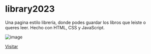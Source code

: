 # library2023

Una pagina estilo librería, donde podes guardar los libros que leiste o queres leer. Hecho con HTML, CSS y JavaScript.

![image](https://user-images.githubusercontent.com/65514301/234689862-4d13a28e-4b39-4255-863d-0cf36cdb8555.png)

[Visitar](https://lavieja1.github.io/library2023/)
